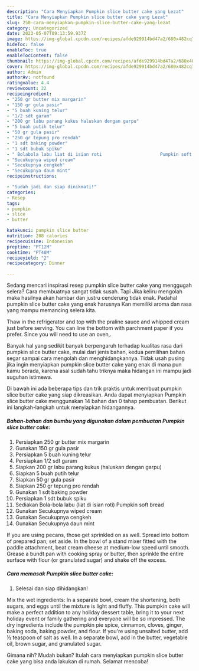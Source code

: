 ```yaml
---
description: "Cara Menyiapkan Pumpkin slice butter cake yang Lezat"
title: "Cara Menyiapkan Pumpkin slice butter cake yang Lezat"
slug: 250-cara-menyiapkan-pumpkin-slice-butter-cake-yang-lezat
category: Uncategorized
date: 2023-05-07T09:13:59.937Z
image: https://img-global.cpcdn.com/recipes/afde929914bd47a2/680x482cq70/pumpkin-slice-butter-cake-foto-resep-utama.jpg
hideToc: false
enableToc: true
enableTocContent: false
thumbnail: https://img-global.cpcdn.com/recipes/afde929914bd47a2/680x482cq70/pumpkin-slice-butter-cake-foto-resep-utama.jpg
cover: https://img-global.cpcdn.com/recipes/afde929914bd47a2/680x482cq70/pumpkin-slice-butter-cake-foto-resep-utama.jpg
author: Admin
authorAv: notfound
ratingvalue: 4.4
reviewcount: 22
recipeingredient:
- "250 gr butter mix margarin"
- "150 gr gula pasir"
- "5 buah kuning telur"
- "1/2 sdt garam"
- "200 gr labu parang kukus haluskan dengan garpu"
- "5 buah putih telur"
- "50 gr gula pasir"
- "250 gr tepung pro rendah"
- "1 sdt baking powder"
- "1 sdt bubuk spiku"
- " Bolabola labu liat di isian roti                      Pumpkin soft bread"
- "Secukupnya wiped cream"
- "Secukupnya cengkeh"
- "Secukupnya daun mint"
recipeinstructions:

- "Sudah jadi dan siap dinikmati!"
categories:
- Resep
tags:
- pumpkin
- slice
- butter

katakunci: pumpkin slice butter 
nutrition: 288 calories
recipecuisine: Indonesian
preptime: "PT12M"
cooktime: "PT48M"
recipeyield: "2"
recipecategory: Dinner

---
```



Sedang mencari inspirasi resep pumpkin slice butter cake yang menggugah selera? Cara membuatnya sangat tidak susah. Tapi Jika keliru mengolah maka hasilnya akan hambar dan justru cenderung tidak enak. Padahal pumpkin slice butter cake yang enak harusnya Kan memiliki aroma dan rasa yang mampu memancing selera kita.


Thaw in the refrigerator and top with the praline sauce and whipped cream just before serving. You can line the bottom with parchment paper if you prefer. Since you will need to use an oven,.

Banyak hal yang sedikit banyak berpengaruh terhadap kualitas rasa dari pumpkin slice butter cake, mulai dari jenis bahan, kedua pemilihan bahan segar sampai cara mengolah dan menghidangkannya. Tidak usah pusing jika ingin menyiapkan pumpkin slice butter cake yang enak di mana pun kamu berada, karena asal sudah tahu triknya maka hidangan ini mampu jadi suguhan istimewa.


Di bawah ini ada beberapa tips dan trik praktis untuk membuat pumpkin slice butter cake yang siap dikreasikan. Anda dapat menyiapkan Pumpkin slice butter cake menggunakan 14 bahan dan 0 tahap pembuatan. Berikut ini langkah-langkah untuk menyiapkan hidangannya.

<!--inarticleads1-->

##### Bahan-bahan dan bumbu yang digunakan dalam pembuatan Pumpkin slice butter cake:

1. Persiapkan 250 gr butter mix margarin
1. Gunakan 150 gr gula pasir
1. Persiapkan 5 buah kuning telur
1. Persiapkan 1/2 sdt garam
1. Siapkan 200 gr labu parang kukus (haluskan dengan garpu)
1. Siapkan 5 buah putih telur
1. Siapkan 50 gr gula pasir
1. Siapkan 250 gr tepung pro rendah
1. Gunakan 1 sdt baking powder
1. Persiapkan 1 sdt bubuk spiku
1. Sediakan  Bola-bola labu (liat di isian roti)                      Pumpkin soft bread
1. Gunakan Secukupnya wiped cream
1. Gunakan Secukupnya cengkeh
1. Gunakan Secukupnya daun mint


If you are using pecans, those get sprinkled on as well. Spread into bottom of prepared pan; set aside. In the bowl of a stand mixer fitted with the paddle attachment, beat cream cheese at medium-low speed until smooth. Grease a bundt pan with cooking spray or butter, then sprinkle the entire surface with flour (or granulated sugar) and shake off the excess. 

<!--inarticleads2-->

##### Cara memasak Pumpkin slice butter cake:


1. Selesai dan siap dihidangkan!

Mix the wet ingredients: In a separate bowl, cream the shortening, both sugars, and eggs until the mixture is light and fluffy. This pumpkin cake will make a perfect addition to any holiday dessert table, bring it to your next holiday event or family gathering and everyone will be so impressed. The dry ingredients include the pumpkin pie spice, cinnamon, cloves, ginger, baking soda, baking powder, and flour. If you&#39;re using unsalted butter, add ½ teaspoon of salt as well. In a separate bowl, add in the butter, vegetable oil, brown sugar, and granulated sugar. 

Gimana nih? Mudah bukan? Itulah cara menyiapkan pumpkin slice butter cake yang bisa anda lakukan di rumah. Selamat mencoba!
